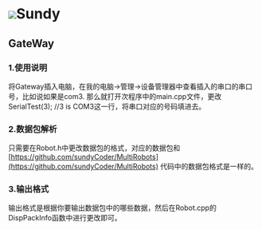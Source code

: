 # ![](http://i.imgur.com/S7xBFja.png)Sundy #
## GateWay ##

### 1.使用说明 ###
 将Gateway插入电脑，在我的电脑->管理->设备管理器中查看插入的串口的串口号，比如说如果是com3. 那么就打开次程序中的main.cpp文件，更改  SerialTest(3); //3 is COM3这一行，将串口对应的号码填进去。
### 2.数据包解析 ###
 只需要在Robot.h中更改数据包的格式，对应的数据包和 [https://github.com/sundyCoder/MultiRobots](https://github.com/sundyCoder/MultiRobots) 代码中的数据包格式是一样的。

### 3.输出格式 ###
 输出格式是根据你要输出数据包中的哪些数据，然后在Robot.cpp的DispPackInfo函数中进行更改即可。

